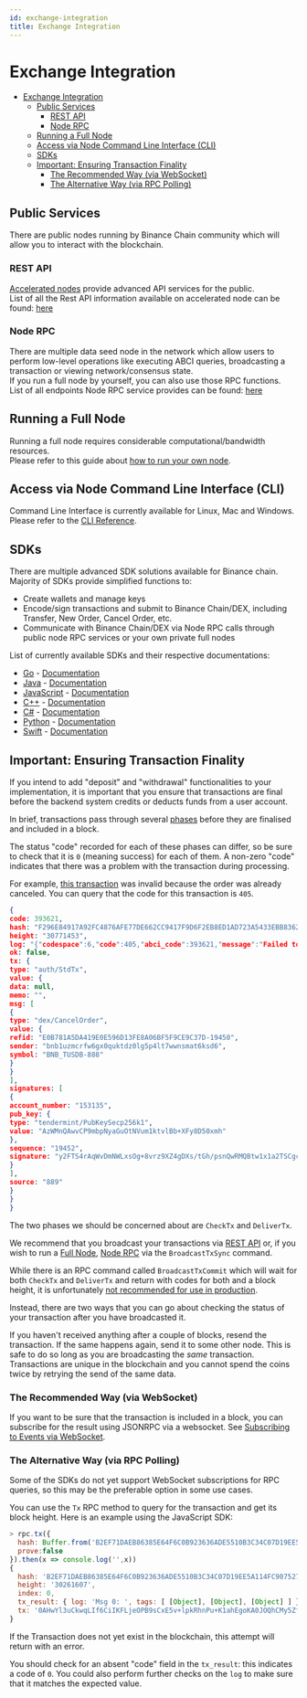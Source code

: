 ```yaml
---
id: exchange-integration
title: Exchange Integration
---
```


# Exchange Integration

- [Exchange Integration](#exchange-integration)
  - [Public Services](#public-services)
    - [REST API](#rest-api)
    - [Node RPC](#node-rpc)
  - [Running a Full Node](#running-a-full-node)
  - [Access via Node Command Line Interface (CLI)](#access-via-node-command-line-interface-cli)
  - [SDKs](#sdks)
  - [Important: Ensuring Transaction Finality](#important-ensuring-transaction-finality)
    - [The Recommended Way (via WebSocket)](#the-recommended-way-via-websocket)
    - [The Alternative Way (via RPC Polling)](#the-alternative-way-via-rpc-polling)

## Public Services

There are public nodes running by Binance Chain community which will allow you to interact with the blockchain.

### REST API

[Accelerated nodes](https://docs.binance.org/faq.html#what-is-the-accelerated-node) provide advanced API services for the public.<br/>
List of all the Rest API information available on accelerated node can be found: [here](api-reference/dex-api/paths.md)

### Node RPC

There are multiple data seed node in the network which allow users to perform low-level operations like executing ABCI queries, broadcasting a transaction or viewing network/consensus state.<br/>
If you run a full node by yourself, you can also use those RPC functions.<br/>
List of all endpoints Node RPC service provides can be found: [here](api-reference/node-rpc.md)

## Running a Full Node

Running a full node requires considerable computational/bandwidth resources.<br/>
Please refer to this guide about [how to run your own node](fullnode.md).

## Access via Node Command Line Interface (CLI)

Command Line Interface is currently available for Linux, Mac and Windows.<br/>
Please refer to the [CLI Reference](api-reference/cli.md).

## SDKs

There are multiple advanced SDK solutions available for Binance chain.<br/>
Majority of SDKs provide simplified functions to:

- Create wallets and manage keys
- Encode/sign transactions and submit to Binance Chain/DEX, including Transfer, New Order, Cancel Order, etc.
- Communicate with Binance Chain/DEX via Node RPC calls through public node RPC services or your own private full nodes

List of currently available SDKs and their respective documentations:

- [Go](https://github.com/binance-chain/go-sdk) - [Documentation](https://github.com/binance-chain/go-sdk/wiki)
- [Java](https://github.com/binance-chain/java-sdk) - [Documentation](https://github.com/binance-chain/java-sdk/wiki)
- [JavaScript](https://github.com/binance-chain/javascript-sdk) - [Documentation](https://github.com/binance-chain/javascript-sdk/wiki)
- [C++](https://github.com/binance-chain/cplusplus-sdk) - [Documentation](https://github.com/binance-chain/cplusplus-sdk/wiki)
- [C#](https://github.com/binance-chain/csharp-sdk) - [Documentation](https://github.com/binance-chain/csharp-sdk)
- [Python](https://github.com/binance-chain/python-sdk) - [Documentation](https://python-binance-chain.readthedocs.io/en/latest/binance-chain.html#module-binance_chain)
- [Swift](https://github.com/binance-chain/swift-sdk) - [Documentation](https://github.com/binance-chain/swift-sdk/blob/master/README.md)

## Important: Ensuring Transaction Finality

If you intend to add "deposit" and "withdrawal" functionalities to your implementation, it is important that you ensure that transactions are final before the backend system credits or deducts funds from a user account.

In brief, transactions pass through several [phases](https://tendermint.com/docs/spec/abci/abci.html#overview) before they are finalised and included in a block.

The status "code" recorded for each of these phases can differ, so be sure to check that it is `0` (meaning success) for each of them. A non-zero "code" indicates that there was a problem with the transaction during processing.

For example, [this transaction](https://explorer.binance.org/tx/F296E84917A92FC4876AFE77DE662CC9417F9D6F2EB8ED1AD723A5433EBB8362) was invalid because the order was already canceled. You can query that the code for this transaction is `405`.

```json
{
code: 393621,
hash: "F296E84917A92FC4876AFE77DE662CC9417F9D6F2EB8ED1AD723A5433EBB8362",
height: "30771453",
log: "{"codespace":6,"code":405,"abci_code":393621,"message":"Failed to find order [E0B781A5DA419E0E596D13FE8A06BF5F9CE9C37D-19450]"}",
ok: false,
tx: {
type: "auth/StdTx",
value: {
data: null,
memo: "",
msg: [
{
type: "dex/CancelOrder",
value: {
refid: "E0B781A5DA419E0E596D13FE8A06BF5F9CE9C37D-19450",
sender: "bnb1uzmcrfw6gx0quktdz0lg5p4lt7wwnsmat6ksd6",
symbol: "BNB_TUSDB-888"
}
}
],
signatures: [
{
account_number: "153135",
pub_key: {
type: "tendermint/PubKeySecp256k1",
value: "AzWMnQAwvCP9mbpNyaGuOtNVum1ktvlBb+XFy8D50xmh"
},
sequence: "19452",
signature: "y2FTS4rAqWvDmNWLxsOg+8vrz9XZ4gDXs/tGh/psnQwRMQBtw1x1a2TSCgc0G4qbvh0YICe5ZvJFRNvg/zGG7w=="
}
],
source: "889"
}
}
}
```

The two phases we should be concerned about are `CheckTx` and `DeliverTx`.

We recommend that you broadcast your transactions via [REST API](#rest-api) or, if you wish to run a [Full Node](#full-node), [Node RPC](#node-rpc) via the `BroadcastTxSync` command.

While there is an RPC command called `BroadcastTxCommit` which will wait for both `CheckTx` and `DeliverTx` and return with codes for both and a block height, it is unfortunately [not recommended for use in production](https://github.com/tendermint/tendermint/blob/e3a97b09814bf9289e8c10420af38ce369160752/rpc/core/mempool.go#L154).

Instead, there are two ways that you can go about checking the status of your transaction after you have broadcasted it.

If you haven't received anything after a couple of blocks, resend the transaction. If the same happens again, send it to some other node. This is safe to do so long as you are broadcasting the _same_ transaction. Transactions are unique in the blockchain and you cannot spend the coins twice by retrying the send of the same data.

### The Recommended Way (via WebSocket)

If you want to be sure that the transaction is included in a block, you can subscribe for the result using JSONRPC via a websocket. See [Subscribing to Events via WebSocket](https://docs.binance.org/api-reference/node-rpc.html#631-subscribe).

### The Alternative Way (via RPC Polling)

Some of the SDKs do not yet support WebSocket subscriptions for RPC queries, so this may be the preferable option in some use cases.

You can use the `Tx` RPC method to query for the transaction and get its block height. Here is an example using the JavaScript SDK:

```js
> rpc.tx({
  hash: Buffer.from('B2EF71DAEB86385E64F6C0B923636ADE5510B3C34C07D19EE5A114FC9075273D', 'hex'),
  prove:false
}).then(x => console.log('',x))
{
  hash: 'B2EF71DAEB86385E64F6C0B923636ADE5510B3C34C07D19EE5A114FC9075273D',
  height: '30261607',
  index: 0,
  tx_result: { log: 'Msg 0: ', tags: [ [Object], [Object], [Object] ] },
  tx: '0AHwYl3uCkwqLIf6CiIKFLjeOPB9sCxE5v+lpkRhnPu+K1ahEgoKA0JOQhCMy5ZfEiIKFI6nDX0uqKFLorM9GNXfvW+uCm6oEgoKA0JOQhCMy5ZfEnEKJuta6YchA6Xy63LJBSKNsW1nkGMbPyvWl7VDeD/lVByJrtnB3v1kEkA243QKSCn5GxFSTFbh6EA8ZuqdO+0UTR8+Vq7CDikOzCIpuRo95Ww7zak0qXRmL3/shGkwHcvB4l9ofF61mSQgGKfQCSDDARoJMTAxNzg5MTEz'
}
```

If the Transaction does not yet exist in the blockchain, this attempt will return with an error.

You should check for an absent "code" field in the `tx_result`: this indicates a code of `0`. You could also perform further checks on the `log` to make sure that it matches the expected value.
